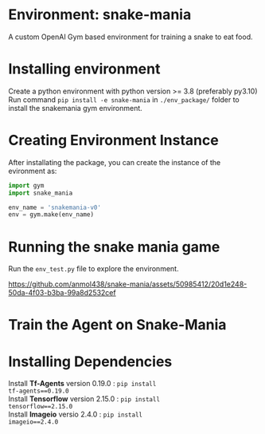 
# Environment: snake-mania
A custom OpenAI Gym based environment for training a snake to eat food.

# Installing environment
Create a python environment with python version >= 3.8  (preferably py3.10)
Run command <code>pip install -e snake-mania</code> in <code>./env_package/</code> folder to install the snakemania gym environment.

# Creating Environment Instance
After installating the package, you can create the instance of the evironment as:
```python
import gym
import snake_mania

env_name = 'snakemania-v0'
env = gym.make(env_name)
```

# Running the snake mania game

Run the <code>env_test.py</code> file to explore the environment.  

https://github.com/anmol438/snake-mania/assets/50985412/20d1e248-50da-4f03-b3ba-99a8d2532cef


# Train the Agent on Snake-Mania

# Installing Dependencies
Install **Tf-Agents** version 0.19.0 : <code>pip install tf-agents==0.19.0</code>  
Install **Tensorflow** version 2.15.0 : <code>pip install tensorflow==2.15.0</code>  
Install **Imageio** versio 2.4.0 : <code>pip install imageio==2.4.0</code>  

